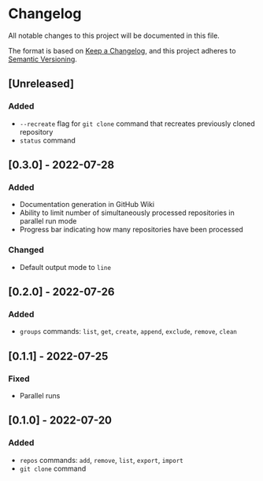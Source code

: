 # Changelog

All notable changes to this project will be documented in this file.

The format is based on [Keep a Changelog](https://keepachangelog.com/en/1.0.0/),
and this project adheres to [Semantic Versioning](https://semver.org/spec/v2.0.0.html).

## [Unreleased]

### Added

- `--recreate` flag for `git clone` command that recreates previously cloned repository
- `status` command

## [0.3.0] - 2022-07-28

### Added

- Documentation generation in GitHub Wiki
- Ability to limit number of simultaneously processed repositories in parallel run mode
- Progress bar indicating how many repositories have been processed

### Changed

- Default output mode to `line`

## [0.2.0] - 2022-07-26

### Added

- `groups` commands: `list`, `get`, `create`, `append`, `exclude`, `remove`, `clean`

## [0.1.1] - 2022-07-25

### Fixed

- Parallel runs

## [0.1.0] - 2022-07-20

### Added

- `repos` commands: `add`, `remove`, `list`, `export`, `import`
- `git clone` command
